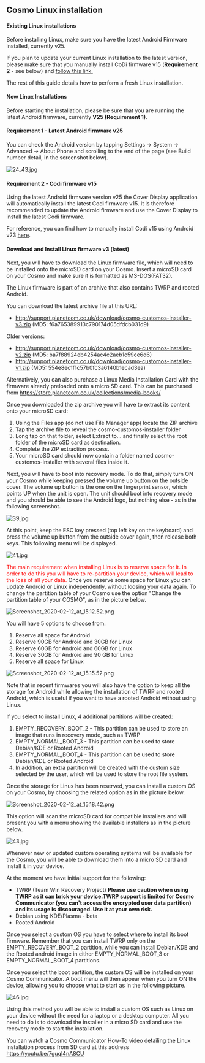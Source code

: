 ## Cosmo Linux installation

#### Existing Linux installations

Before installing Linux, make sure you have the latest Android Firmware
installed, currently v25.

If you plan to update your current Linux installation to the latest
version, please make sure that you manually install CoDi firmware v15
(**Requirement 2** - see below) and [follow this
link.](Manual_Update_Linux_v3 "wikilink")

The rest of this guide details how to perform a fresh Linux
installation.

#### New Linux Installations

Before starting the installation, please be sure that you are running
the latest Android firmware, currently **V25 (Requirement 1)**.

#### Requirement 1 - Latest Android firmware v25

You can check the Android version by tapping Settings -\> System -\>
Advanced -\> About Phone and scrolling to the end of the page (see Build
number detail, in the screenshot below).

![](24_43.jpg "24_43.jpg")

#### Requirement 2 - Codi firmware v15

Using the latest Android firmware version v25 the Cover Display
application will automatically install the latest Codi firmware v15. It
is therefore recommended to update the Android firmware and use the
Cover Display to install the latest Codi firmware.

For reference, you can find how to manually install Codi v15 using
Android v23 [here](Manual_Install_Codi_v15 "wikilink").

#### Download and Install Linux firmware v3 (latest)

Next, you will have to download the Linux firmware file, which will need
to be installed onto the microSD card on your Cosmo. Insert a microSD
card on your Cosmo and make sure it is formatted as MS-DOS(FAT32).

The Linux firmware is part of an archive that also contains TWRP and
rooted Android.

You can download the latest archive file at this URL:

-   [<http://support.planetcom.co.uk/download/cosmo-customos-installer-v3.zip>](http://support.planetcom.co.uk/download/cosmo-customos-installer-v3.zip)
    (MD5: f6a765389913c790174d05dfdcb031d9)

Older versions:

-   [<http://support.planetcom.co.uk/download/cosmo-customos-installer-v2.zip>](http://support.planetcom.co.uk/download/cosmo-customos-installer-v2.zip)
    (MD5: ba7f88924eb4254ac4c2aeb1c59ce6d6)
-   [<http://support.planetcom.co.uk/download/cosmo-customos-installer-v1.zip>](http://support.planetcom.co.uk/download/cosmo-customos-installer-v1.zip)
    (MD5: 554e8ec1f1c57b0fc3a6140b1ecad3ea)

Alternatively, you can also purchase a Linux Media Installation Card
with the firmware already preloaded onto a micro SD card. This can be
purchased from
[<https://store.planetcom.co.uk/collections/media-books/>](https://store.planetcom.co.uk/collections/media-books)

Once you downloaded the zip archive you will have to extract its content
onto your microSD card:

1.  Using the Files app (do not use File Manager app) locate the ZIP
    archive
2.  Tap the archive file to reveal the cosmo-customos-installer folder
3.  Long tap on that folder, select Extract to... and finally select the
    root folder of the microSD card as destination.
4.  Complete the ZIP extraction process.
5.  Your microSD card should now contain a folder named
    cosmo-customos-installer with several files inside it.

Next, you will have to boot into recovery mode. To do that, simply turn
ON your Cosmo while keeping pressed the volume up button on the outside
cover. The volume up button is the one on the fingerprint sensor, which
points UP when the unit is open. The unit should boot into recovery mode
and you should be able to see the Android logo, but nothing else - as in
the following screenshot.

![](39.jpg "39.jpg")

At this point, keep the ESC key pressed (top left key on the keyboard)
and press the volume up button from the outside cover again, then
release both keys. This following menu will be displayed.

![](41.jpg "41.jpg")

<span style="color: #ff0000;">The main requirement when installing Linux
is to reserve space for it. In order to do this you will have to
re-partition your device, which will lead to the loss of all your
data.</span> Once you reserve some space for Linux you can update
Android or Linux independently, without loosing your data again. To
change the partition table of your Cosmo use the option "Change the
partition table of your COSMO", as in the picture below.

![](Screenshot_2020-02-12_at_15.12.52.png "Screenshot_2020-02-12_at_15.12.52.png")

You will have 5 options to choose from:

1.  Reserve all space for Android
2.  Reserve 90GB for Android and 30GB for Linux
3.  Reserve 60GB for Android and 60GB for Linux
4.  Reserve 30GB for Android and 90 GB for Linux
5.  Reserve all space for Linux

![](Screenshot_2020-02-12_at_15.15.52.png "Screenshot_2020-02-12_at_15.15.52.png")

Note that in recent firmwares you will also have the option to keep all
the storage for Android while allowing the installation of TWRP and
rooted Android, which is useful if you want to have a rooted Android
without using Linux.

If you select to install Linux, 4 additional partitions will be created:

1.  EMPTY_RECOVERY_BOOT_2 - This partition can be used to store an image
    that runs in recovery mode, such as TWRP
2.  EMPTY_NORMAL_BOOT_3 - This partition can be used to store Debian/KDE
    or Rooted Android
3.  EMPTY_NORMAL_BOOT_4 - This partition can be used to store Debian/KDE
    or Rooted Android
4.  In addition, an extra partition will be created with the custom size
    selected by the user, which will be used to store the root file
    system.

Once the storage for Linux has been reserved, you can install a custom
OS on your Cosmo, by choosing the related option as in the picture
below.

![](Screenshot_2020-02-12_at_15.18.42.png "Screenshot_2020-02-12_at_15.18.42.png")

This option will scan the microSD card for compatible installers and
will present you with a menu showing the available installers as in the
picture below.

![](43.jpg "43.jpg")

Whenever new or updated custom operating systems will be available for
the Cosmo, you will be able to download them into a micro SD card and
install it in your device.

At the moment we have initial support for the following:

-   TWRP (Team Win Recovery Project) **Please use caution when using
    TWRP as it can brick your device.TWRP support is limited for Cosmo
    Communicator (you can't access the encrypted user data partition)
    and its usage is discouraged. Use it at your own risk.**
-   Debian using KDE/Plasma - beta
-   Rooted Android

Once you select a custom OS you have to select where to install its boot
firmware. Remember that you can install TWRP only on the
EMPTY_RECOVERY_BOOT_2 partition, while you can install Debian/KDE and
the Rooted android image in either EMPTY_NORMAL_BOOT_3 or
EMPTY_NORMAL_BOOT_4 partitions.

Once you select the boot partition, the custom OS will be installed on
your Cosmo Communicator. A boot menu will then appear when you turn ON
the device, allowing you to choose what to start as in the following
picture.

![](46.jpg "46.jpg")

Using this method you will be able to install a custom OS such as Linux
on your device without the need for a laptop or a desktop computer. All
you need to do is to download the installer in a micro SD card and use
the recovery mode to start the installation.

You can watch a Cosmo Communicator How-To video detailing the Linux
installation process from SD card at this address
[<https://youtu.be/7guqI4nA8CU>](https://youtu.be/7guqI4nA8CU)